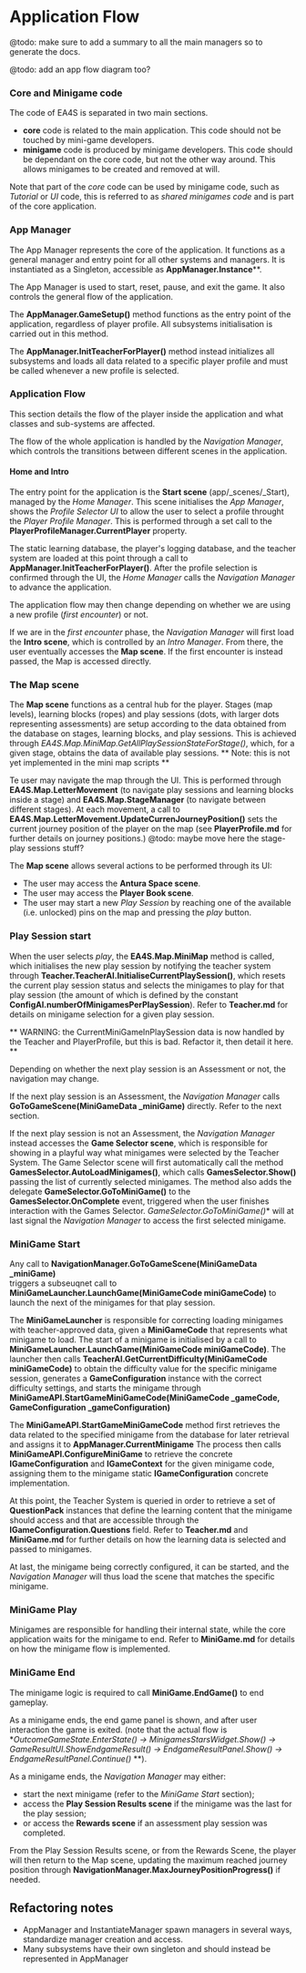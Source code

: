 # Application Flow

@todo: make sure to add a summary to all the main managers so to generate the docs.

@todo: add an app flow diagram too?

### Core and Minigame code

The code of EA4S is separated in two main sections.

 * **core** code is related to the main application.
  This code should not be touched by mini-game developers.
 * **minigame** code is produced by minigame developers. This code should be dependant on the core code, but not the other way around.
  This allows minigames to be created and removed at will.

Note that part of the *core* code can be used by minigame code, such as *Tutorial* or *UI* code,
 this is referred to as *shared minigames code* and is part of the core application.


### App Manager

The App Manager represents the core of the application.
It functions as a general manager and entry point for all other systems and managers.
It is instantiated as a Singleton, accessible as **AppManager.Instance****.

The App Manager is used to start, reset, pause, and exit the game.
It also controls the general flow of the application.

The **AppManager.GameSetup()** method functions as the entry point of the application,
 regardless of player profile.
All subsystems initialisation is carried out in this method.

The **AppManager.InitTeacherForPlayer()** method instead initializes
 all subsystems and loads all data related to a specific player profile and must be called
 whenever a new profile is selected.


### Application Flow

This section details the flow of the player inside the application and what
 classes and sub-systems are affected.

The flow of the whole application is handled by the *Navigation Manager*,
 which controls the transitions between different scenes in the application.

#### Home and Intro

The entry point for the application is the **Start scene** (app/_scenes/_Start),
 managed by the *Home Manager*.
This scene initialises the *App Manager*, shows the *Profile Selector UI*
 to allow the user to select a profile throught the *Player Profile Manager*.
  This is performed through a set call to the **PlayerProfileManager.CurrentPlayer** property.

The static learning database, the player's logging database, and the teacher system are loaded at this point
through a call to **AppManager.InitTeacherForPlayer()**.
 After the profile selection is confirmed through the UI,
 the *Home Manager* calls the *Navigation Manager* to advance the application.

The application flow may then change depending on whether we
 are using a new profile (*first encounter*) or not.

If we are in the *first encounter* phase, the *Navigation Manager*
  will first load the **Intro scene**, which is controlled by an *Intro Manager*.
  From there, the user eventually accesses the **Map scene**.
 If the first encounter is instead passed, the Map is accessed directly.

### The Map scene

The **Map scene** functions as a central hub for the player.
 Stages (map levels), learning blocks (ropes)
 and play sessions (dots, with larger dots representing  assessments)
  are setup according
  to the data obtained from the database on stages, learning blocks, and play sessions.
  This is achieved through *EA4S.Map.MiniMap.GetAllPlaySessionStateForStage()*,
   which, for a given stage, obtains the data of available play sessions.
  ** Note: this is not yet implemented in the mini map scripts **

Te user may navigate the map through the UI.
 This is performed through   **EA4S.Map.LetterMovement**
 (to navigate play sessions and learning blocks inside a stage)
  and **EA4S.Map.StageManager** (to navigate between different stages).
 At each movement, a call to **EA4S.Map.LetterMovement.UpdateCurrenJourneyPosition()**
  sets the current journey position of the player on the map
   (see **PlayerProfile.md** for further details on journey positions.)
   @todo: maybe move here the stage-play sessions stuff?

The **Map scene** allows several actions to be performed through its UI:
 * The user may access the **Antura Space scene**.
 * The user may access the **Player Book scene**.
 * The user may start a new *Play Session* by reaching one of the
  available (i.e. unlocked) pins on the map and pressing the *play* button.

### Play Session start

When the user selects *play*, the **EA4S.Map.MiniMap** method is called,
  which initialises the new play session by notifying the teacher system
 through **Teacher.TeacherAI.InitialiseCurrentPlaySession()**,
  which resets the current play session status and selects the minigames to play for that play session
   (the amount of which is defined by the constant **ConfigAI.numberOfMinigamesPerPlaySession**).
   Refer to **Teacher.md** for details on minigame selection for a given play session.

** WARNING: the CurrentMiniGameInPlaySession data is now handled by the Teacher and PlayerProfile, but this is bad. Refactor it, then detail it here. **

Depending on whether the next play session is an Assessment or not, the navigation may change.

If the next play session is an Assessment, the *Navigation Manager* calls  
  **GoToGameScene(MiniGameData _miniGame)** directly. Refer to the next section.

If the next play session is not an Assessment, the
 *Navigation Manager* instead accesses the **Game Selector scene**, which is
 responsible for showing in a playful way what minigames were selected by the Teacher System.
 The Game Selector scene will first automatically call the method **GamesSelector.AutoLoadMinigames()**,
 which calls **GamesSelector.Show()** passing the list of currently selected minigames.
  The method also adds the delegate **GameSelector.GoToMiniGame()** to the
   **GamesSelector.OnComplete** event, triggered when the user finishes interaction with the Games Selector.
  *GameSelector.GoToMiniGame()** will at last signal the *Navigation Manager* to access the first selected minigame.

### MiniGame Start

Any call to **NavigationManager.GoToGameScene(MiniGameData _miniGame)**  
 triggers a subseuqnet call to **MiniGameLauncher.LaunchGame(MiniGameCode miniGameCode)**
   to launch the next of the minigames for that play session.

The **MiniGameLauncher** is responsible for correcting loading minigames with teacher-approved data,
 given a **MiniGameCode** that represents what minigame to load.
The start of a minigame is initialised by a call to
  **MiniGameLauncher.LaunchGame(MiniGameCode miniGameCode)**.
  The launcher then calls  **TeacherAI.GetCurrentDifficulty(MiniGameCode miniGameCode)**
   to obtain the difficulty value for the specific minigame session,
 generates a **GameConfiguration** instance with the correct difficulty settings,
  and
    starts the minigame through **MiniGameAPI.StartGameMiniGameCode(MiniGameCode _gameCode, GameConfiguration _gameConfiguration)**

The **MiniGameAPI.StartGameMiniGameCode** method first retrieves the data related to the specified
 minigame from the database for later retrieval and assigns it to **AppManager.CurrentMinigame**
 The process then calls **MiniGameAPI.ConfigureMiniGame** to
  retrieve the concrete **IGameConfiguration** and **IGameContext**
   for the given minigame code, assigning them to the minigame
    static **IGameConfiguration**
    concrete implementation.

At this point, the Teacher System is queried in order to retrieve a set of **QuestionPack** instances
 that define the learning content that the minigame should access and that are
  accessible through the **IGameConfiguration.Questions** field.
 Refer to **Teacher.md** and **MiniGame.md** for further details on how the learning data is selected
  and passed to minigames.

 At last, the minigame being correctly configured, it can be started,
  and the *Navigation Manager* will thus load the scene that matches the specific minigame.

### MiniGame Play

Minigames are responsible for handling their internal state, while the core application waits for the minigame to end.
Refer to **MiniGame.md** for details on how the minigame flow is implemented.

### MiniGame End

The minigame logic is required to call **MiniGame.EndGame()** to end gameplay.

As a minigame ends, the end game panel is shown, and
 after user interaction the game is exited.
  (note that the actual flow is
  **OutcomeGameState.EnterState() ->
     MinigamesStarsWidget.Show() ->
 GameResultUI.ShowEndgameResult() ->
   EndgameResultPanel.Show()  ->
   EndgameResultPanel.Continue()*
	  **).

As a minigame ends,
 the *Navigation Manager* may either:
 * start the next minigame (refer to the *MiniGame Start* section);
 * access the **Play Session Results scene** if the minigame was the last for the play session;
 * or access the **Rewards scene** if an assessment play session was completed.

From the Play Session Results scene, or from the Rewards Scene,
 the player will then return to the Map scene,
 updating the maximum reached journey position through **NavigationManager.MaxJourneyPositionProgress()** if needed.



## Refactoring notes

 * AppManager and InstantiateManager spawn managers in several ways, standardize manager creation and access.
 * Many subsystems have their own singleton and should instead be represented in AppManager
